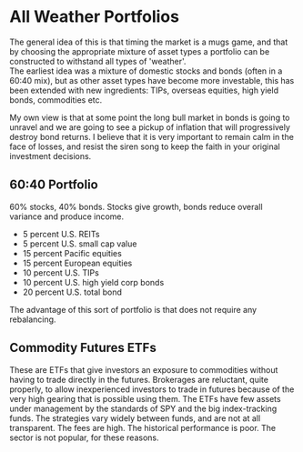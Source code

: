 # All Weather Portfolios

The general idea of this is that timing the market is a mugs game, and that by choosing the appropriate mixture of asset types a portfolio can be constructed to withstand all types of 'weather'.  
The earliest idea was a mixture of domestic stocks and bonds \(often in a 60:40 mix\), but as other asset types have become more investable, this has been extended with new ingredients: TIPs, overseas equities, high yield bonds, commodities etc.

My own view is that at some point the long bull market in bonds is going to unravel and we are going to see a pickup of inflation that will progressively destroy bond returns. I believe that it is very important to remain calm in the face of losses, and resist the siren song to keep the faith in your original investment decisions.

## 60:40 Portfolio

60% stocks, 40% bonds. Stocks give growth, bonds reduce overall variance and produce income.

* 5 percent U.S. REITs
* 5 percent U.S. small cap value
* 15 percent Pacific equities
* 15 percent European equities
* 10 percent U.S. TIPs
* 10 percent U.S. high yield corp bonds
* 20 percent U.S. total bond

The advantage of this sort of portfolio is that does not require any rebalancing.

## Commodity Futures ETFs

These are ETFs that give investors an exposure to commodities without having to trade directly in the futures. Brokerages are reluctant, quite properly, to allow inexperienced investors to trade in futures because of the very high gearing that is possible using them. The ETFs have few assets under management by the standards of SPY and the big index-tracking funds. The strategies vary widely between funds, and are not at all transparent. The fees are high. The historical performance is poor. The sector is not popular, for these reasons.

